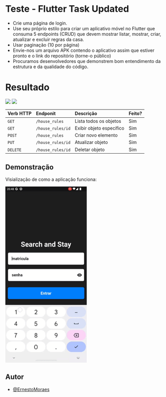 # Teste - Flutter Task Updated

 - Crie uma página de login.
 - Use seu próprio estilo para criar um aplicativo móvel no Flutter que consuma 5 endpoints (CRUD) que devem mostrar listar, mostrar, criar, atualizar e excluir regras da casa.
 - Usar paginação (10 por página)
 - Envie-nos um arquivo APK contendo o aplicativo assim que estiver pronto e o link do repositório (torne-o público)
 - Procuramos desenvolvedores que demonstrem bom entendimento da estrutura e da qualidade do código.

# Resultado

![](https://github.com/ErnestoMoraes/desafio_flutter_searchandstay/blob/dev/assets/page.png)
![](https://github.com/ErnestoMoraes/desafio_flutter_searchandstay/blob/dev/assets/page_detail.png)

| Verb HTTP   | Endponit       | Descrição                           | Feito? |
| :---------- | :--------- | :---------------------------------- | :---- |
| `GET` | `/house_rules` | Lista todos os objetos | Sim |
| `GET` | `/house_rules/id` | Exibir objeto específico | Sim |
| `POST` | `/house_rules` | Criar novo elemento | Sim |
| `PUT` | `/house_rules/id` | Atualizar objeto | Sim |
| `DELETE` | `/house_rules/id` | Deletar objeto | Sim |

## Demonstração

Visialização de como a aplicação funciona:

<img src="https://github.com/ErnestoMoraes/desafio_flutter_searchandstay/blob/dev/assets/video.gif" height="550">



## Autor

- [@ErnestoMoraes](https://www.github.com/ErnestoMoraes)
